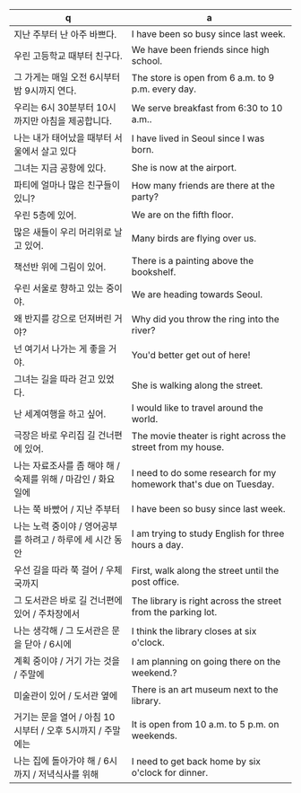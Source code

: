  q  | a
--- | ---
지난 주부터 난 아주 바쁘다.		| I have been so busy since last week.
우린 고등학교 때부터 친구다.		| We have been friends since high school.
그 가게는 매일 오전 6시부터 밤 9시까지 연다.		| The store is open from 6 a.m. to 9 p.m. every day.
우리는 6시 30분부터 10시까지만 아침을 제공합니다.		| We serve breakfast from 6:30 to 10 a.m..
나는 내가 태어났을 때부터 서울에서 살고 있다		| I have lived in Seoul since I was born.
그녀는 지금 공항에 있다.		| She is now at the airport.
파티에 얼마나 많은 친구들이 있니?		| How many friends are there at the party?
우린 5층에 있어.		| We are on the fifth floor.
많은 새들이 우리 머리위로 날고 있어.		| Many birds are flying over us.
책선반 위에 그림이 있어.		| There is a painting above the bookshelf.
우린 서울로 향하고 있는 중이야.		| We are heading towards Seoul.
왜 반지를 강으로 던져버린 거야?		| Why did you throw the ring into the river?
넌 여기서 나가는 게 좋을 거야.		| You'd better get out of here!
그녀는 길을 따라 걷고 있었다.		| She is walking along the street.
난 세계여행을 하고 싶어.		| I would like to travel around the world.
극장은 바로 우리집 길 건너편에 있어.		| The movie theater is right across the street from my house.
나는 자료조사를 좀 해야 해 / 숙제를 위해 / 마감인 / 화요일에		| I need to do some research for my homework that's due on Tuesday.
나는 쭉 바빴어 / 지난 주부터		| I have been so busy since last week.
나는 노력 중이야 / 영어공부를 하려고 / 하루에 세 시간 동안		| I am trying to study English for three hours a day.
우선 길을 따라 쭉 걸어 / 우체국까지			| First, walk along the street until the post office.
그 도서관은 바로 길 건너편에 있어 / 주차장에서		| The library is right across the street from the parking lot.
나는 생각해 / 그 도서관은 문을 닫아 / 6시에		| I think the library closes at six o'clock.
계획 중이야 / 거기 가는 것을 / 주말에		| I am planning on going there on the weekend.?
미술관이 있어 / 도서관 옆에			| There is an art museum next to the library.
거기는 문을 열어 / 아침 10시부터 / 오후 5시까지 / 주말에는		| It is open from 10 a.m. to 5 p.m. on weekends.
나는 집에 돌아가야 해 / 6시까지 / 저녁식사를 위해		| I need to get back home by six o'clock for dinner.